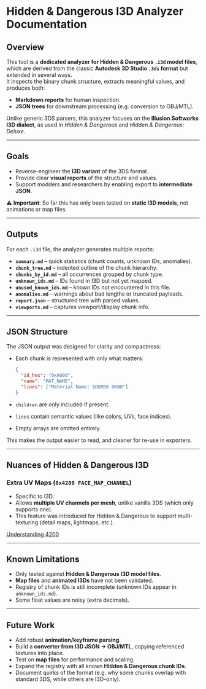 # Hidden & Dangerous I3D Analyzer Documentation

## Overview
This tool is a **dedicated analyzer for Hidden & Dangerous `.i3d` model files**, which are derived from the classic **Autodesk 3D Studio `.3ds` format** but extended in several ways.  
It inspects the binary chunk structure, extracts meaningful values, and produces both:

- **Markdown reports** for human inspection.  
- **JSON trees** for downstream processing (e.g. conversion to OBJ/MTL).  

Unlike generic 3DS parsers, this analyzer focuses on the **Illusion Softworks I3D dialect**, as used in *Hidden & Dangerous* and *Hidden & Dangerous: Deluxe*.  

---

## Goals
- Reverse-engineer the **I3D variant** of the 3DS format.  
- Provide clear **visual reports** of the structure and values.  
- Support modders and researchers by enabling export to **intermediate JSON**.  

⚠️ **Important**: So far this has only been tested on **static I3D models**, not animations or map files.

---

## Outputs
For each `.i3d` file, the analyzer generates multiple reports:

- **`summary.md`** – quick statistics (chunk counts, unknown IDs, anomalies).  
- **`chunk_tree.md`** – indented outline of the chunk hierarchy.  
- **`chunks_by_id.md`** – all occurrences grouped by chunk type.  
- **`unknown_ids.md`** – IDs found in I3D but not yet mapped.  
- **`unused_known_ids.md`** – known IDs not encountered in this file.  
- **`anomalies.md`** – warnings about bad lengths or truncated payloads.  
- **`report.json`** – structured tree with parsed values.  
- **`viewports.md`** – captures viewport/display chunk info.

---

## JSON Structure
The JSON output was designed for clarity and compactness:

- Each chunk is represented with only what matters:
  ```json
  {
    "id_hex": "0xA000",
    "name": "MAT_NAME",
    "lines": ["Material Name: $DOMEK OKNO"]
  }
  ```

- `children` are only included if present.  
- `lines` contain semantic values (like colors, UVs, face indices).  
- Empty arrays are omitted entirely.  

This makes the output easier to read, and cleaner for re-use in exporters.

---

## Nuances of Hidden & Dangerous I3D

### Extra UV Maps (`0x4200 FACE_MAP_CHANNEL`)
- Specific to I3D.  
- Allows **multiple UV channels per mesh**, unlike vanilla 3DS (which only supports one).  
- This feature was introduced for Hidden & Dangerous to support multi-texturing (detail maps, lightmaps, etc.).

[Understanding 4200](../file/i3d/understanding_4200.md)

---

## Known Limitations
- Only tested against **Hidden & Dangerous I3D model files**.  
- **Map files** and **animated I3Ds** have not been validated.  
- Registry of chunk IDs is still incomplete (unknown IDs appear in `unknown_ids.md`).  
- Some float values are noisy (extra decimals).  

---

## Future Work
- Add robust **animation/keyframe parsing**.  
- Build a **converter from I3D JSON → OBJ/MTL**, copying referenced textures into place.  
- Test on **map files** for performance and scaling.  
- Expand the registry with all known **Hidden & Dangerous chunk IDs**.  
- Document quirks of the format (e.g. why some chunks overlap with standard 3DS, while others are I3D-only).



